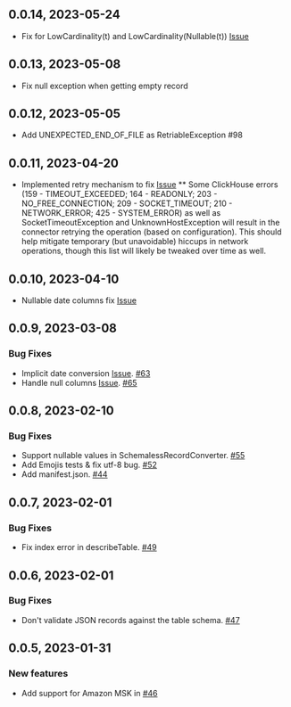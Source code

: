 ## 0.0.14, 2023-05-24
* Fix for LowCardinality(t) and LowCardinality(Nullable(t)) [Issue](https://github.com/ClickHouse/clickhouse-kafka-connect/issues/105)

## 0.0.13, 2023-05-08
* Fix null exception when getting empty record

## 0.0.12, 2023-05-05
* Add UNEXPECTED_END_OF_FILE as RetriableException #98

## 0.0.11, 2023-04-20
* Implemented retry mechanism to fix [Issue](https://github.com/ClickHouse/clickhouse-kafka-connect/issues/74)
** Some ClickHouse errors (159 - TIMEOUT_EXCEEDED; 164 - READONLY; 203 - NO_FREE_CONNECTION; 209 - SOCKET_TIMEOUT; 210 - NETWORK_ERROR; 425 - SYSTEM_ERROR) as well as SocketTimeoutException and UnknownHostException will result in the connector retrying the operation (based on configuration).
This should help mitigate temporary (but unavoidable) hiccups in network operations, though this list will likely be tweaked over time as well.

## 0.0.10, 2023-04-10
* Nullable date columns fix [Issue](https://github.com/ClickHouse/clickhouse-kafka-connect/issues/60)

## 0.0.9, 2023-03-08
### Bug Fixes
* Implicit date conversion [Issue](https://github.com/ClickHouse/clickhouse-kafka-connect/issues/57). [#63](https://github.com/ClickHouse/clickhouse-kafka-connect/pull/63)
* Handle null columns [Issue](https://github.com/ClickHouse/clickhouse-kafka-connect/issues/62). [#65](https://github.com/ClickHouse/clickhouse-kafka-connect/pull/65)

## 0.0.8, 2023-02-10
### Bug Fixes
* Support nullable values in SchemalessRecordConverter. [#55](https://github.com/ClickHouse/clickhouse-kafka-connect/pull/55)
* Add Emojis tests & fix utf-8 bug. [#52](https://github.com/ClickHouse/clickhouse-kafka-connect/pull/52)
* Add manifest.json. [#44](https://github.com/ClickHouse/clickhouse-kafka-connect/pull/44)

## 0.0.7, 2023-02-01
### Bug Fixes
* Fix index error in describeTable. [#49](https://github.com/ClickHouse/clickhouse-kafka-connect/pull/49)

## 0.0.6, 2023-02-01
### Bug Fixes
* Don't validate JSON records against the table schema. [#47](https://github.com/ClickHouse/clickhouse-kafka-connect/pull/47)

## 0.0.5, 2023-01-31
### New features
* Add support for Amazon MSK in [#46](https://github.com/ClickHouse/clickhouse-kafka-connect/pull/46)
